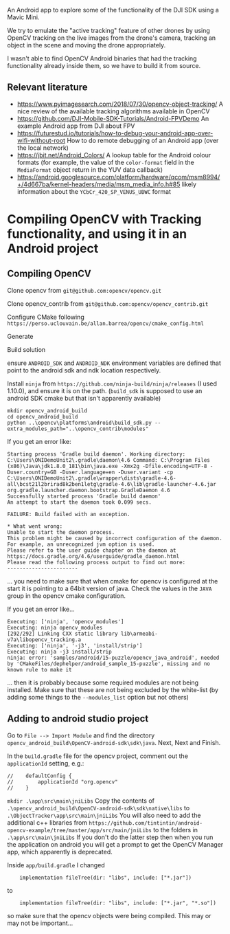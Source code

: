 An Android app to explore some of the functionality of the DJI SDK using a Mavic Mini.

We try to emulate the "active tracking" feature of other drones by using OpenCV tracking on the live images from the drone's camera, tracking an object in the scene and moving the drone appropriately.

I wasn't able to find OpenCV Android binaries that had the tracking functionality already inside them, so we have to build it from source.

## Relevant literature

- https://www.pyimagesearch.com/2018/07/30/opencv-object-tracking/ A nice review of the available tracking algorithms available in OpenCV
- https://github.com/DJI-Mobile-SDK-Tutorials/Android-FPVDemo An example Android app from DJI about FPV
- https://futurestud.io/tutorials/how-to-debug-your-android-app-over-wifi-without-root How to do remote debugging of an Android app (over the local network)
- https://jbit.net/Android_Colors/ A lookup table for the Android colour formats (for example, the value of the `color-format` field in the `MediaFormat` object return in the YUV data callback)
- https://android.googlesource.com/platform/hardware/qcom/msm8994/+/4d667ba/kernel-headers/media/msm_media_info.h#85 likely information about the `YCbCr_420_SP_VENUS_UBWC` format

# Compiling OpenCV with Tracking functionality, and using it in an Android project

## Compiling OpenCV

Clone opencv from `git@github.com:opencv/opencv.git`

Clone opencv_contrib from `git@github.com:opencv/opencv_contrib.git`

Configure CMake following `https://perso.uclouvain.be/allan.barrea/opencv/cmake_config.html`

Generate

Build solution

ensure `ANDROID_SDK` and `ANDROID_NDK` environment variables are defined that point to the android sdk and ndk location respectively.

Install `ninja` from `https://github.com/ninja-build/ninja/releases` (I used 1.10.0), and ensure it is on the path.  (`build_sdk` is supposed to use an android SDK cmake but that isn't apparently available)

```
mkdir opencv_android_build
cd opencv_android_build
python ..\opencv\platforms\android\build_sdk.py --extra_modules_path="..\opencv_contrib\modules"
```

If you get an error like:
```
Starting process 'Gradle build daemon'. Working directory: C:\Users\ONIDemoUnit2\.gradle\daemon\4.6 Command: C:\Program Files (x86)\Java\jdk1.8.0_181\bin\java.exe -Xmx2g -Dfile.encoding=UTF-8 -Duser.country=GB -Duser.language=en -Duser.variant -cp C:\Users\ONIDemoUnit2\.gradle\wrapper\dists\gradle-4.6-all\bcst21l2brirad8k2ben1letg\gradle-4.6\lib\gradle-launcher-4.6.jar org.gradle.launcher.daemon.bootstrap.GradleDaemon 4.6
Successfully started process 'Gradle build daemon'
An attempt to start the daemon took 0.099 secs.

FAILURE: Build failed with an exception.

* What went wrong:
Unable to start the daemon process.
This problem might be caused by incorrect configuration of the daemon.
For example, an unrecognized jvm option is used.
Please refer to the user guide chapter on the daemon at https://docs.gradle.org/4.6/userguide/gradle_daemon.html
Please read the following process output to find out more:
-----------------------
```
... you need to make sure that when cmake for opencv is configured at the start it is pointing to a 64bit version of java.  Check the values in the `JAVA` group in the opencv cmake configuration.


If you get an error like...
```
Executing: ['ninja', 'opencv_modules']
Executing: ninja opencv_modules
[292/292] Linking CXX static library lib\armeabi-v7a\libopencv_tracking.a
Executing: ['ninja', '-j3', 'install/strip']
Executing: ninja -j3 install/strip
ninja: error: 'samples/android/15-puzzle/opencv_java_android', needed by 'CMakeFiles/dephelper/android_sample_15-puzzle', missing and no known rule to make it
```
... then it is probably because some required modules are not being installed.  Make sure that these are not being excluded by the white-list (by adding some things to the `--modules_list` option but not others)


## Adding to android studio project

Go to `File --> Import Module` and find the directory `opencv_android_build\OpenCV-android-sdk\sdk\java`.  Next, Next and Finish.

In the `build.gradle` file for the opencv project, comment out the `applicationId` setting, e.g.:
```
//    defaultConfig {
//        applicationId "org.opencv"
//    }
```

`mkdir .\app\src\main\jniLibs`
Copy the contents of `.\opencv_android_build\OpenCV-android-sdk\sdk\native\libs` to `.\ObjectTracker\app\src\main\jniLibs`
You will also need to add the additional c++ libraries from `https://github.com/tintintin/android-opencv-example/tree/master/app/src/main/jniLibs` to the folders in `.\app\src\main\jniLibs`
If you don't do the latter step then when you run the application on android you will get a prompt to get the OpenCV Manager app, which apparently is deprecated.

Inside `app/build.gradle` I changed
```
    implementation fileTree(dir: "libs", include: ["*.jar"])
```
to
```
    implementation fileTree(dir: "libs", include: ["*.jar", "*.so"])
```
so make sure that the opencv objects were being compiled.  This may or may not be important...
